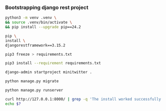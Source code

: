 

### Bootstrapping django rest project

```bash
python3 -m venv .venv \
&& source .venv/bin/activate \
&& pip install --upgrade pip==24.2

pip \
install \
djangorestframework==3.15.2
```


```bash
pip3 freeze > requirements.txt
```

```bash
pip3 install --requirement requirements.txt
```


```bash
django-admin startproject minitwitter .
```

```bash
python manage.py migrate
```

```bash
python manage.py runserver
```


```bash
curl http://127.0.0.1:8000/ | grep -q 'The install worked successfully! Congratulations!'
echo $?
```
